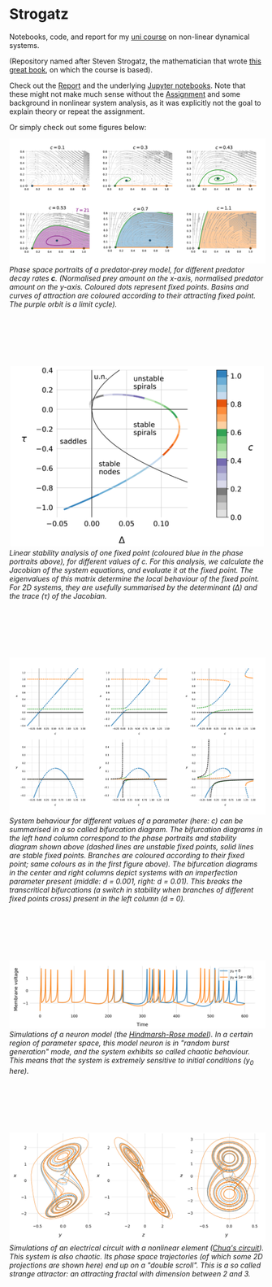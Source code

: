 # Strogatz

Notebooks, code, and report for my 
[uni course](https://onderwijsaanbod.kuleuven.be/syllabi/v/e/H0S11AE.htm)
on non-linear dynamical systems.

(Repository named after Steven Strogatz, the mathematician that wrote
[this great book](http://www.stevenstrogatz.com/books/nonlinear-dynamics-and-chaos-with-applications-to-physics-biology-chemistry-and-engineering),
on which the course is based).

Check out the [Report](report/NLS_Report.pdf) and the underlying [Jupyter notebooks](notebooks/).
Note that these might not make much  sense without the [Assignment](Assignment.pdf)
and some background in nonlinear system analysis, as it was explicitly not the goal 
to explain theory or repeat the assignment.

Or simply check out some figures below:


![](figures/3/phase_comp.png)
_Phase space portraits of a predator-prey model, for different predator decay rates **c**.
(Normalised prey amount on the x-axis, normalised predator amount on the y-axis. Coloured dots represent fixed points.
Basins and curves of attraction are coloured according to their attracting fixed point. The purple orbit is a limit cycle)._



<br>
<br>
<br>
<br>
<br>
<p>
<div align="center"><img src="figures/3/stability_diagram.png" width="500px"></div>
<em>Linear stability analysis of one fixed point (coloured blue in the phase portraits above), for different values of c.
For this analysis, we calculate the Jacobian of the system equations, and evaluate it at the fixed point.
The eigenvalues of this matrix determine the local behaviour of the fixed point. For 2D systems, they are
usefully summarised by the determinant (Δ) and the trace (τ) of the Jacobian.</em>
</p>


<br>
<br>
<br>
<br>
<br>
<p>
<img src="figures/3/bd_comp.png">
<em>System behaviour for different values of a parameter (here: c) can be summarised
in a so called bifurcation diagram. The bifurcation diagrams in the left hand column
correspond to the phase portraits and stability diagram shown above
(dashed lines are unstable fixed points, solid lines are stable fixed points.
Branches are coloured according to their fixed point; same colours as in the first figure above).
The bifurcation diagrams in the center and right columns depict systems with an
imperfection parameter present (middle: d = 0.001, right: d = 0.01).
This breaks the transcritical bifurcations (a switch in stability when branches 
of different fixed points cross) present in the left column (d = 0).</em>
</p>




<br>
<br>
<br>
<br>
<br>
<p>
<img src="figures/5/random_burst_structure.png">
<em>Simulations of a neuron model (the 
<a href="https://www.wikiwand.com/en/Hindmarsh%E2%80%93Rose_model">Hindmarsh-Rose model</a>).
In a certain region of parameter space, this model neuron is in "random burst generation" mode,
and the system exhibits so called chaotic behaviour. This means that the system is extremely sensitive
to initial conditions (y<sub>0</sub> here).</em>
</p>



<br>
<br>
<br>
<br>
<br>
<p>
<img src="figures/5/chua.png">
<em>Simulations of an electrical circuit with a nonlinear element
(<a href="https://www.wikiwand.com/en/Chua%27s_circuit">Chua's circuit</a>).
This system is also chaotic. Its phase space trajectories
(of which some 2D projections are shown here) end up
on a "double scroll". This is a so called strange attractor:
an attracting fractal with dimension between 2 and 3.</em>
</p>

